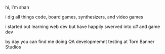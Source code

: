 hi, i'm shan

i dig all things code, board games, synthesizers, and video games

i started out learning web dev but have happily swerved into c# and game dev

by day you can find me doing QA developmemnt testing at Torn Banner Studios
